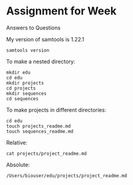 # Assignment for Week 

Answers to Questions 


My version of samtools is 1.22.1

    samtools version

To make a nested directory:


    mkdir edu
    cd edu
    mkdir projects
    cd projects
    mkdir sequences
    cd sequences

To make projects in different directories:


    cd edu
    touch projects_readme.md
    touch sequences_readme.md

Relative: 

    cat projects/project_readme.md
Absolute: 

    /Users/biouser/edu/projects/project_readme.md


